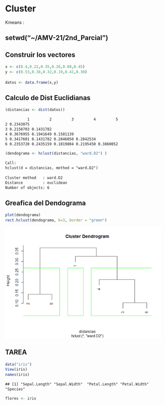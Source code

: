 Cluster
================

Kmeans :

## setwd(“\~/AMV-21/2nd\_Parcial”)

## Construir los vectores

``` r
x <- c(0.4,0.22,0.35,0.26,0.08,0.45)
y <- c(0.53,0.38,0.32,0.19,0.41,0.30)

datos <- data.frame(x,y)
```

## Calculo de Dist Euclidianas

``` r
(distancias <- dist(datos))
```

              1         2         3         4         5
    2 0.2343075                                        
    3 0.2158703 0.1431782                              
    4 0.3676955 0.1941649 0.1581139                    
    5 0.3417601 0.1431782 0.2846050 0.2842534          
    6 0.2353720 0.2435159 0.1019804 0.2195450 0.3860052

``` r
(dendograma <- hclust(distancias, "ward.D2") )
```


    Call:
    hclust(d = distancias, method = "ward.D2")

    Cluster method   : ward.D2 
    Distance         : euclidean 
    Number of objects: 6 

## Greafica del Dendograma

``` r
plot(dendograma)
rect.hclust(dendograma, k=3, border = "green")
```

![](README_files/figure-gfm/unnamed-chunk-3-1.png)<!-- -->

## TAREA

``` r
data("iris")
View(iris)
names(iris)
```

    ## [1] "Sepal.Length" "Sepal.Width"  "Petal.Length" "Petal.Width"  "Species"

``` r
flores <- iris
```
